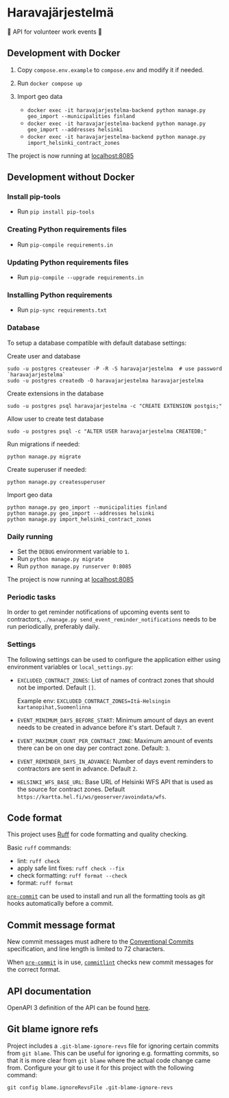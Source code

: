 # Haravajärjestelmä

:fallen_leaf: API for volunteer work events :fallen_leaf:

## Development with Docker

1. Copy `compose.env.example` to `compose.env` and modify it if needed.

2. Run `docker compose up`

3. Import geo data
    * `docker exec -it haravajarjestelma-backend python manage.py geo_import --municipalities finland`
    * `docker exec -it haravajarjestelma-backend python manage.py geo_import --addresses helsinki`
    * `docker exec -it haravajarjestelma-backend python manage.py import_helsinki_contract_zones`

The project is now running at [localhost:8085](http://localhost:8085)

## Development without Docker

### Install pip-tools

* Run `pip install pip-tools`

### Creating Python requirements files

* Run `pip-compile requirements.in`

### Updating Python requirements files

* Run `pip-compile --upgrade requirements.in`

### Installing Python requirements

* Run `pip-sync requirements.txt`

### Database

To setup a database compatible with default database settings:

Create user and database

    sudo -u postgres createuser -P -R -S haravajarjestelma  # use password `haravajarjestelma`
    sudo -u postgres createdb -O haravajarjestelma haravajarjestelma

Create extensions in the database

    sudo -u postgres psql haravajarjestelma -c "CREATE EXTENSION postgis;"

Allow user to create test database

    sudo -u postgres psql -c "ALTER USER haravajarjestelma CREATEDB;"

Run migrations if needed:

    python manage.py migrate

Create superuser if needed:

    python manage.py createsuperuser

Import geo data

    python manage.py geo_import --municipalities finland
    python manage.py geo_import --addresses helsinki
    python manage.py import_helsinki_contract_zones

### Daily running

* Set the `DEBUG` environment variable to `1`.
* Run `python manage.py migrate`
* Run `python manage.py runserver 0:8085`

The project is now running at [localhost:8085](http://localhost:8085)

### Periodic tasks

In order to get reminder notifications of upcoming events sent to contractors, `./manage.py send_event_reminder_notifications` needs to be run periodically, preferably daily.

### Settings

The following settings can be used to configure the application either using environment variables or `local_settings.py`:

* `EXCLUDED_CONTRACT_ZONES`: List of names of contract zones that should not be imported. Default `[]`.

  Example env: `EXCLUDED_CONTRACT_ZONES=Itä-Helsingin kartanopihat,Suomenlinna`

* `EVENT_MINIMUM_DAYS_BEFORE_START`: Minimum amount of days an event needs to be created in advance before it's start. Default `7`.

* `EVENT_MAXIMUM_COUNT_PER_CONTRACT_ZONE`: Maximum amount of events there can be on one day per contract zone. Default: `3`.

* `EVENT_REMINDER_DAYS_IN_ADVANCE`: Number of days event reminders to contractors are sent in advance. Default `2`.

* `HELSINKI_WFS_BASE_URL`: Base URL of Helsinki WFS API that is used as the source for contract zones. Default `https://kartta.hel.fi/ws/geoserver/avoindata/wfs`.

## Code format

This project uses [Ruff](https://docs.astral.sh/ruff/) for code formatting and quality checking.

Basic `ruff` commands:

* lint: `ruff check`
* apply safe lint fixes: `ruff check --fix`
* check formatting: `ruff format --check`
* format: `ruff format`

[`pre-commit`](https://pre-commit.com/) can be used to install and
run all the formatting tools as git hooks automatically before a
commit.

## Commit message format

New commit messages must adhere to the [Conventional Commits](https://www.conventionalcommits.org/)
specification, and line length is limited to 72 characters.

When [`pre-commit`](https://pre-commit.com/) is in use, [`commitlint`](https://github.com/conventional-changelog/commitlint)
checks new commit messages for the correct format.


## API documentation

OpenAPI 3 definition of the API can be found [here](openapi.yaml).

## Git blame ignore refs

Project includes a `.git-blame-ignore-revs` file for ignoring certain commits from `git blame`.
This can be useful for ignoring e.g. formatting commits, so that it is more clear from `git blame`
where the actual code change came from. Configure your git to use it for this project with the
following command:

```shell
git config blame.ignoreRevsFile .git-blame-ignore-revs
```
